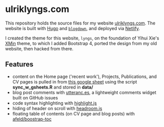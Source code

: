 # ulriklyngs.com

This repository holds the source files for my website [ulriklyngs.com](https://ulriklyngs.com).
The website is built with [Hugo](https://gohugo.io) and [`blogdown`](https://bookdown.org/yihui/blogdown/), and deployed via [Netlify](https://www.netlify.com).

I created the theme for this website, `lyngs`, on the foundation of Yihui Xie's [XMin](https://github.com/yihui/hugo-xmin) theme, to which I added Bootstrap 4, ported the design from my old website, then hacked from there.

## Features
- content on the Home page ('recent work'), Projects, Publications, and CV pages is pulled in from [this google sheet](https://docs.google.com/spreadsheets/d/1ta71CAGkcLqm-W1UdVRA_JJSddWV2TsrRZsCnQlmOis/edit?usp=sharing) using the script **sync_w_gsheets.R** and stored in **data/**
- blog post comments with [utteranc.es](https://utteranc.es), a lightweight comments widget built on GitHub issues
- code syntax highlighting with [highlight.js](https://highlightjs.org)
- hiding of header on scroll with [headroom.js](https://wicky.nillia.ms/headroom.js/)
- floating table of contents (on CV page and blog posts) with [afeld/boostrap-toc](https://afeld.github.io/bootstrap-toc/)
